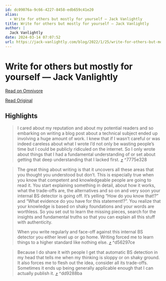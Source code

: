 ```yaml
---
id: dc09076a-9c66-4227-8458-edb659c41e20
alias:
  - Write for others but mostly for yourself — Jack Vanlightly
title: Write for others but mostly for yourself — Jack Vanlightly
author: |
  Jack Vanlightly
date: 2024-03-14 07:07:52
url: https://jack-vanlightly.com/blog/2022/1/25/write-for-others-but-mostly-for-yourself
---
```


# Write for others but mostly for yourself — Jack Vanlightly

[Read on Omnivore](https://omnivore.app/me/write-for-others-but-mostly-for-yourself-jack-vanlightly-18e3bc9e98f)

[Read Original](https://jack-vanlightly.com/blog/2022/1/25/write-for-others-but-mostly-for-yourself)

## Highlights

> I cared about my reputation and about my potential readers and so embarking on writing a blog post about a technical subject ended up involving a huge amount of work. I knew that if I wasn’t careful or was indeed careless about what I wrote I’d not only be wasting people’s time but I could be publicly ridiculed on the internet. So I only wrote about things that I had a fundamental understanding of or set about getting that deep understanding that I lacked first. [⤴️](https://omnivore.app/me/write-for-others-but-mostly-for-yourself-jack-vanlightly-18e3bc9e98f#7775e328-70d1-488f-ad55-86aa1ea269e1)  ^7775e328

> The great thing about writing is that it uncovers all these areas that you thought you understood but don’t. This is especially true when you know that competent and knowledgeable people are going to read it. You start explaining something in detail, about how it works, what the trade-offs are, the alternatives and so on and very soon your internal BS detector is going off. It’s yelling “How do you know that!?” and “What evidence do you have for this statement!?”. You realize that your knowledge is based on shaky foundations and your words are worthless. So you set out to learn the missing pieces, search for the insights and fundamental truths so that you can explain all this stuff with authenticity.
> 
> When you write regularly and face-off against this internal BS detector you either level up or go home. Writing forced me to learn things to a higher standard like nothing else. [⤴️](https://omnivore.app/me/write-for-others-but-mostly-for-yourself-jack-vanlightly-18e3bc9e98f#d56297ce-7de2-4360-bde5-f973db2aaeb1)  ^d56297ce

> Because I do share it with people I get that automatic BS detection in my head that tells me when my thinking is sloppy or on shaky ground. It also forces me to flesh out the idea, consider all its trade-offs. Sometimes it ends up being generally applicable enough that I can actually publish it. [⤴️](https://omnivore.app/me/write-for-others-but-mostly-for-yourself-jack-vanlightly-18e3bc9e98f#dd9288ba-91cd-4d66-82d2-519d20023be7)  ^dd9288ba

